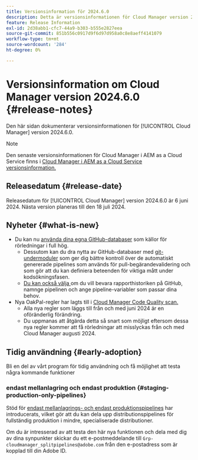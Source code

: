 ```yaml
---
title: Versionsinformation för 2024.6.0
description: Detta är versionsinformationen för Cloud Manager version 2024.6.0.
feature: Release Information
exl-id: 2d38abb1-cfc7-44a9-b303-b555e2827eea
source-git-commit: 851b556c0917d9f6d97d958a0c8e8aeff4141079
workflow-type: tm+mt
source-wordcount: '284'
ht-degree: 0%

---
```



# Versionsinformation om Cloud Manager version 2024.6.0 {#release-notes}

Den här sidan dokumenterar versionsinformationen för [!UICONTROL Cloud Manager] version 2024.6.0.

>[!NOTE]
>
>Den senaste versionsinformationen för Cloud Manager i AEM as a Cloud Service finns i [Cloud Manager i AEM as a Cloud Service versionsinformation.](https://experienceleague.adobe.com/docs/experience-manager-cloud-service/content/implementing/using-cloud-manager/release-notes-cloud-manager/release-notes-cm-current.html)

## Releasedatum {#release-date}

Releasedatum för [!UICONTROL Cloud Manager] version 2024.6.0 är 6 juni 2024. Nästa version planeras till den 18 juli 2024.

## Nyheter {#what-is-new}

* Du kan nu [använda dina egna GitHub-databaser](/help/managing-code/private-repositories.md) som källor för rörledningar i full hög.
   * Dessutom kan du dra nytta av GitHub-databaser med [git-undermoduler](/help/managing-code/git-submodules.md) som ger dig bättre kontroll över de automatiskt genererade pipelines som används för pull-begärandevalidering och som gör att du kan definiera beteenden för viktiga mått under kodsökningsfasen.
   * [Du kan också välja ](/help/managing-code/github-check-config.md) om du vill bevara rapporthistoriken på GitHub, namnge pipelinen och ange pipeline-variabler som passar dina behov.
* Nya OakPal-regler har lagts till i [Cloud Manager Code Quality scan.](/help/using/custom-code-quality-rules.md#oakpal-ui-content-package)
   * Alla nya regler som läggs till från och med juni 2024 är en oföränderlig förändring.
   * Du uppmanas att åtgärda detta så snart som möjligt eftersom dessa nya regler kommer att få rörledningar att misslyckas från och med Cloud Manager augusti 2024.

## Tidig användning {#early-adoption}

Bli en del av vårt program för tidig användning och få möjlighet att testa några kommande funktioner

### endast mellanlagring och endast produktion {#staging-production-only-pipelines}

Stöd för [endast mellanlagrings- och endast produktionspipelines](/help/using/stage-prod-only.md) har introducerats, vilket gör att du kan dela upp distributionspipelines för fullständig produktion i mindre, specialiserade distributioner.

Om du är intresserad av att testa den här nya funktionen och dela med dig av dina synpunkter skickar du ett e-postmeddelande till `Grp-cloudmanager_splitpipelines@adobe.com` från den e-postadress som är kopplad till din Adobe ID.
